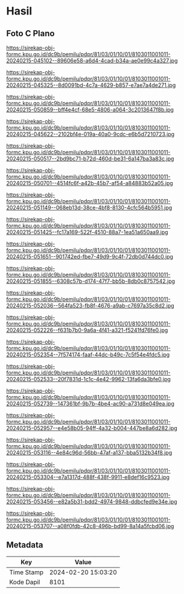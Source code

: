 # Hasil

## Foto C Plano

https://sirekap-obj-formc.kpu.go.id/dc9b/pemilu/pdpr/81/03/01/10/01/8103011001011-20240215-045102--89606e58-a6d4-4cad-b34a-ae0e99c4a327.jpg

https://sirekap-obj-formc.kpu.go.id/dc9b/pemilu/pdpr/81/03/01/10/01/8103011001011-20240215-045325--8d0091bd-4c7a-4629-b857-e7ae7a4de271.jpg

https://sirekap-obj-formc.kpu.go.id/dc9b/pemilu/pdpr/81/03/01/10/01/8103011001011-20240215-050859--bff4e4cf-68e5-4806-a064-3c2013647f8b.jpg

https://sirekap-obj-formc.kpu.go.id/dc9b/pemilu/pdpr/81/03/01/10/01/8103011001011-20240215-045622--2102bf4e-019a-40a0-9cdc-e6b5d7210723.jpg

https://sirekap-obj-formc.kpu.go.id/dc9b/pemilu/pdpr/81/03/01/10/01/8103011001011-20240215-050517--2bd9bc71-b72d-460d-be31-6a147ba3a83c.jpg

https://sirekap-obj-formc.kpu.go.id/dc9b/pemilu/pdpr/81/03/01/10/01/8103011001011-20240215-050701--4514fc6f-a42b-45b7-af54-a84883b52a05.jpg

https://sirekap-obj-formc.kpu.go.id/dc9b/pemilu/pdpr/81/03/01/10/01/8103011001011-20240215-051149--068eb13d-38ce-4bf8-8130-4cfc564b5951.jpg

https://sirekap-obj-formc.kpu.go.id/dc9b/pemilu/pdpr/81/03/01/10/01/8103011001011-20240215-051425--fc17a169-522f-4510-88a7-1ea51a650aa9.jpg

https://sirekap-obj-formc.kpu.go.id/dc9b/pemilu/pdpr/81/03/01/10/01/8103011001011-20240215-051651--901742ed-fbe7-49d9-9c4f-72db0d744dc0.jpg

https://sirekap-obj-formc.kpu.go.id/dc9b/pemilu/pdpr/81/03/01/10/01/8103011001011-20240215-051855--6308c57b-d174-47f7-bb5b-8db0c8757542.jpg

https://sirekap-obj-formc.kpu.go.id/dc9b/pemilu/pdpr/81/03/01/10/01/8103011001011-20240215-052036--564fa523-fb8f-4676-a9ab-c7697a35c8d2.jpg

https://sirekap-obj-formc.kpu.go.id/dc9b/pemilu/pdpr/81/03/01/10/01/8103011001011-20240215-052226--f631b7b0-9a6a-4f41-a321-f5241fd76fe0.jpg

https://sirekap-obj-formc.kpu.go.id/dc9b/pemilu/pdpr/81/03/01/10/01/8103011001011-20240215-052354--7f574174-faaf-44dc-b49c-7c5f54e4fdc5.jpg

https://sirekap-obj-formc.kpu.go.id/dc9b/pemilu/pdpr/81/03/01/10/01/8103011001011-20240215-052533--20f7831d-1c1c-4e42-9962-13fa6da3bfe0.jpg

https://sirekap-obj-formc.kpu.go.id/dc9b/pemilu/pdpr/81/03/01/10/01/8103011001011-20240215-052739--147361bf-9b7b-4be4-ac90-a731d8e049ea.jpg

https://sirekap-obj-formc.kpu.go.id/dc9b/pemilu/pdpr/81/03/01/10/01/8103011001011-20240215-052957--e4e58b05-94ff-4a32-b004-447be8a6d282.jpg

https://sirekap-obj-formc.kpu.go.id/dc9b/pemilu/pdpr/81/03/01/10/01/8103011001011-20240215-053116--4e84c96d-56bb-47af-a137-bba5132b34f8.jpg

https://sirekap-obj-formc.kpu.go.id/dc9b/pemilu/pdpr/81/03/01/10/01/8103011001011-20240215-053304--e7a1317d-488f-438f-9911-e8def16c9523.jpg

https://sirekap-obj-formc.kpu.go.id/dc9b/pemilu/pdpr/81/03/01/10/01/8103011001011-20240215-053456--e82a5b31-bdd2-4974-9848-ddbcfed9e34e.jpg

https://sirekap-obj-formc.kpu.go.id/dc9b/pemilu/pdpr/81/03/01/10/01/8103011001011-20240215-053707--a08f0fdb-42c8-496b-bd99-8a14a5fcbd06.jpg


## Metadata

| Key        | Value               |
| ---------- | ------------------- |
| Time Stamp | 2024-02-20 15:03:20 |
| Kode Dapil | 8101                |



